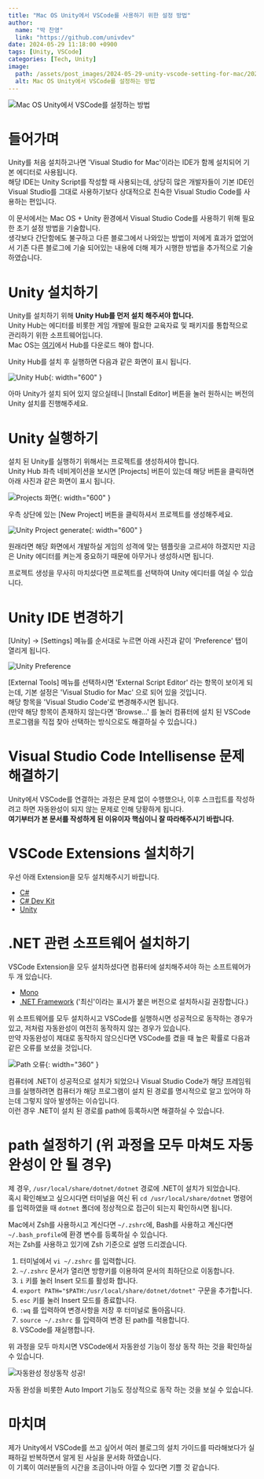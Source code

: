 ```yaml
---
title: "Mac OS Unity에서 VSCode를 사용하기 위한 설정 방법"
author:
  name: "박 찬영"
  link: "https://github.com/univdev"
date: 2024-05-29 11:18:00 +0900
tags: [Unity, VSCode]
categories: [Tech, Unity]
image:
  path: /assets/post_images/2024-05-29-unity-vscode-setting-for-mac/2024-05-29-11-20-18.png
  alt: Mac OS Unity에서 VSCode를 설정하는 방법
---
```

![Mac OS Unity에서 VSCode를 설정하는 방법](/assets/post_images/2024-05-29-unity-vscode-setting-for-mac/2024-05-29-11-20-18.png)

# 들어가며
Unity를 처음 설치하고나면 'Visual Studio for Mac'이라는 IDE가 함께 설치되어 기본 에디터로 사용됩니다.  
해당 IDE는 Unity Script를 작성할 때 사용되는데, 상당히 많은 개발자들이 기본 IDE인 Visual Studio를 그대로 사용하기보다 상대적으로 친숙한 Visual Studio Code를 사용하는 편입니다.

이 문서에서는 Mac OS + Unity 환경에서 Visual Studio Code를 사용하기 위해 필요한 초기 설정 방법을 기술합니다.  
생각보다 간단함에도 불구하고 다른 블로그에서 나와있는 방법이 저에게 효과가 없었어서 기존 다른 블로그에 기술 되어있는 내용에 더해 제가 시행한 방법을 추가적으로 기술하였습니다.

# Unity 설치하기
Unity를 설치하기 위해 **Unity Hub를 먼저 설치 해주셔야 합니다.**  
Unity Hub는 에디터를 비롯한 게임 개발에 필요한 교육자료 및 패키지를 통합적으로 관리하기 위한 소프트웨어입니다.  
Mac OS는 [여기](https://store.unity.com/download)에서 Hub를 다운로드 해야 합니다.

Unity Hub를 설치 후 실행하면 다음과 같은 화면이 표시 됩니다.

![Unity Hub](/assets/post_images/2024-05-29-unity-vscode-setting-for-mac/2024-05-29-11-30-57.png){: width="600" }

아마 Unity가 설치 되어 있지 않으실테니 [Install Editor] 버튼을 눌러 원하시는 버전의 Unity 설치를 진행해주세요.

# Unity 실행하기
설치 된 Unity를 실행하기 위해서는 프로젝트를 생성하셔야 합니다.  
Unity Hub 좌측 네비게이션을 보시면 [Projects] 버튼이 있는데 해당 버튼을 클릭하면 아래 사진과 같은 화면이 표시 됩니다.

![Projects 화면](/assets/post_images/2024-05-29-unity-vscode-setting-for-mac/2024-05-29-11-34-51.png){: width="600" }

우측 상단에 있는 [New Project] 버튼을 클릭하셔서 프로젝트를 생성해주세요.  

![Unity Project generate](/assets/post_images/2024-05-29-unity-vscode-setting-for-mac/2024-05-29-11-36-54.png){: width="600" }

원래라면 해당 화면에서 개발하실 게임의 성격에 맞는 템플릿을 고르셔야 하겠지만 지금은 Unity 에디터를 켜는게 중요하기 때문에 아무거나 생성하시면 됩니다.

프로젝트 생성을 무사히 마치셨다면 프로젝트를 선택하여 Unity 에디터를 여실 수 있습니다.

# Unity IDE 변경하기
[Unity] -> [Settings] 메뉴를 순서대로 누르면 아래 사진과 같이 'Preference' 탭이 열리게 됩니다.

![Unity Preference](/assets/post_images/2024-05-29-unity-vscode-setting-for-mac/2024-05-29-11-41-57.png)

[External Tools] 메뉴를 선택하시면 'External Script Editor' 라는 항목이 보이게 되는데, 기본 설정은 'Visual Studio for Mac' 으로 되어 있을 것입니다.  
해당 항목을 'Visual Studio Code'로 변경해주시면 됩니다.  
(만약 해당 항목이 존재하지 않는다면 'Browse...' 를 눌러 컴퓨터에 설치 된 VSCode 프로그램을 직접 찾아 선택하는 방식으로도 해결하실 수 있습니다.)

# Visual Studio Code Intellisense 문제 해결하기
Unity에서 VSCode를 연결하는 과정은 문제 없이 수행했으나, 이후 스크립트를 작성하려고 하면 자동완성이 되지 않는 문제로 인해 당황하게 됩니다.  
**여기부터가 본 문서를 작성하게 된 이유이자 핵심이니 잘 따라해주시기 바랍니다.**

# VSCode Extensions 설치하기
우선 아래 Extension을 모두 설치해주시기 바랍니다.
- [C#](https://marketplace.visualstudio.com/items?itemName=ms-dotnettools.csharp)
- [C# Dev Kit](https://marketplace.visualstudio.com/items?itemName=ms-dotnettools.csdevkit)
- [Unity](https://marketplace.visualstudio.com/items?itemName=VisualStudioToolsForUnity.vstuc)

# .NET 관련 소프트웨어 설치하기
VSCode Extension을 모두 설치하셨다면 컴퓨터에 설치해주셔야 하는 소프트웨어가 두 개 있습니다.
- [Mono](https://www.mono-project.com/download/stable/)
- [.NET Framework](https://dotnet.microsoft.com/ko-kr/download/dotnet) ('최신'이라는 표시가 붙은 버전으로 설치하시길 권장합니다.)

위 소프트웨어를 모두 설치하시고 VSCode를 실행하시면 성공적으로 동작하는 경우가 있고, 저처럼 자동완성이 여전히 동작하지 않는 경우가 있습니다.  
만약 자동완성이 제대로 동작하지 않으신다면 VSCode를 켰을 때 높은 확률로 다음과 같은 오류를 보셨을 것입니다.

![Path 오류](/assets/post_images/2024-05-29-unity-vscode-setting-for-mac/2024-05-29-11-55-30.png){: width="360" }

컴퓨터에 .NET이 성공적으로 설치가 되었으나 Visual Studio Code가 해당 프레임워크를 실행하려면 컴퓨터가 해당 프로그램이 설치 된 경로를 명시적으로 알고 있어야 하는데 그렇지 않아 발생하는 이슈입니다.  
이런 경우 .NET이 설치 된 경로를 path에 등록하시면 해결하실 수 있습니다.

# path 설정하기 (위 과정을 모두 마쳐도 자동완성이 안 될 경우)
제 경우, `/usr/local/share/dotnet/dotnet` 경로에 .NET이 설치가 되었습니다.  
혹시 확인해보고 싶으시다면 터미널을 여신 뒤 `cd /usr/local/share/dotnet` 명령어를 입력하였을 때 `dotnet` 폴더에 정상적으로 접근이 되는지 확인하시면 됩니다.

Mac에서 Zsh를 사용하시고 계신다면 `~/.zshrc`에, Bash를 사용하고 계신다면 `~/.bash_profile`에 환경 변수를 등록하실 수 있습니다.  
저는 Zsh를 사용하고 있기에 Zsh 기준으로 설명 드리겠습니다.

1. 터미널에서 `vi ~/.zshrc` 를 입력합니다.
2. `~/.zshrc` 문서가 열리면 방향키를 이용하여 문서의 최하단으로 이동합니다.
3. `i` 키를 눌러 Insert 모드를 활성화 합니다.
4. `export PATH="$PATH:/usr/local/share/dotnet/dotnet"` 구문을 추가합니다.
5. `esc` 키를 눌러 Insert 모드를 종료합니다.
6. `:wq` 를 입력하여 변경사항을 저장 후 터미널로 돌아옵니다.
7. `source ~/.zshrc` 를 입력하여 변경 된 path를 적용합니다.
8. VSCode를 재실행합니다.

위 과정을 모두 마치시면 VSCode에서 자동완성 기능이 정상 동작 하는 것을 확인하실 수 있습니다.

![자동완성 정상동작 성공!](/assets/post_images/2024-05-29-unity-vscode-setting-for-mac/autocomplete_success.gif)

자동 완성을 비롯한 Auto Import 기능도 정상적으로 동작 하는 것을 보실 수 있습니다.

# 마치며
제가 Unity에서 VSCode를 쓰고 싶어서 여러 블로그의 설치 가이드를 따라해보다가 실패하길 반복하면서 알게 된 사실을 문서화 하였습니다.  
이 기록이 여러분들의 시간을 조금이나마 아낄 수 있다면 기쁠 것 같습니다.